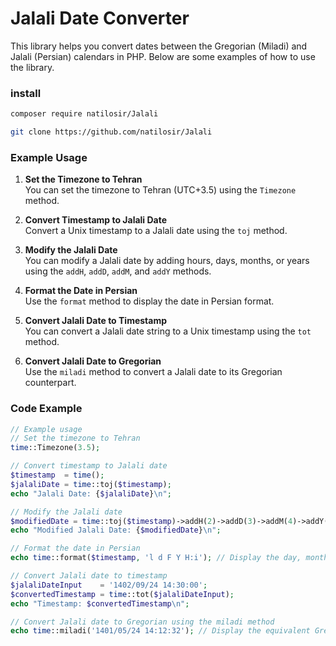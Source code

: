 # Jalali Date Converter

This library helps you convert dates between the Gregorian (Miladi) and Jalali (Persian) calendars in PHP. Below are some examples of how to use the library.

### install
```bash
composer require natilosir/Jalali
```
```bash
git clone https://github.com/natilosir/Jalali
```
### Example Usage

1. **Set the Timezone to Tehran**  
   You can set the timezone to Tehran (UTC+3.5) using the `Timezone` method.

2. **Convert Timestamp to Jalali Date**  
   Convert a Unix timestamp to a Jalali date using the `toj` method.

3. **Modify the Jalali Date**  
   You can modify a Jalali date by adding hours, days, months, or years using the `addH`, `addD`, `addM`, and `addY` methods.

4. **Format the Date in Persian**  
   Use the `format` method to display the date in Persian format.

5. **Convert Jalali Date to Timestamp**  
   You can convert a Jalali date string to a Unix timestamp using the `tot` method.

6. **Convert Jalali Date to Gregorian**  
   Use the `miladi` method to convert a Jalali date to its Gregorian counterpart.

### Code Example

```php
// Example usage
// Set the timezone to Tehran
time::Timezone(3.5);

// Convert timestamp to Jalali date
$timestamp  = time();
$jalaliDate = time::toj($timestamp);
echo "Jalali Date: {$jalaliDate}\n";

// Modify the Jalali date
$modifiedDate = time::toj($timestamp)->addH(2)->addD(3)->addM(4)->addY(5);
echo "Modified Jalali Date: {$modifiedDate}\n";

// Format the date in Persian
echo time::format($timestamp, 'l d F Y H:i'); // Display the day, month, and year in Persian

// Convert Jalali date to timestamp
$jalaliDateInput    = '1402/09/24 14:30:00';
$convertedTimestamp = time::tot($jalaliDateInput);
echo "Timestamp: $convertedTimestamp\n";

// Convert Jalali date to Gregorian using the miladi method
echo time::miladi('1401/05/24 14:12:32'); // Display the equivalent Gregorian date

